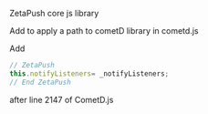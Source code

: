 ZetaPush core js library


Add to apply a path to cometD library in cometd.js

Add
```javascript
// ZetaPush
this.notifyListeners= _notifyListeners;
// End ZetaPush
```
after line 2147 of CometD.js

